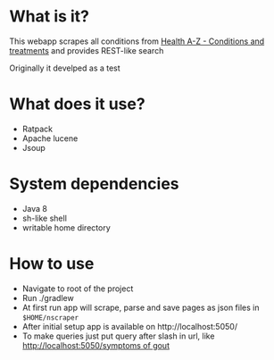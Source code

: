 What is it?
==============

This webapp scrapes all conditions from [Health A-Z - Conditions and treatments](http://www.nhs.uk/Conditions/Pages/hub.aspx) 
and provides REST-like search

Originally it develped as a test 


What does it use?
================

* Ratpack
* Apache lucene 
* Jsoup


System dependencies 
=====================


* Java 8
* sh-like shell
* writable home directory


How to use
===========

* Navigate to root of the project
* Run ./gradlew 
* At first run app will scrape, parse and save pages as json files in ```$HOME/nscraper```
* After initial setup app is available on http://localhost:5050/
* To make queries just put query after slash in url, like [http://localhost:5050/symptoms of gout](http://localhost:5050/symptoms%20of%20gout)




